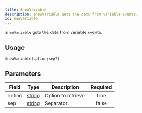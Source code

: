 ```yaml
---
title: $newVariable
description: $newVariable gets the data from variable events.
id: newVariable
---
```


`$newVariable` gets the data from variable events.

## Usage

```aoi
$newVariable[option;sep?]
```

## Parameters

| Field  | Type                                                                                              | Description         | Required |
| ------ | ------------------------------------------------------------------------------------------------- | ------------------- | :------: |
| option | [string](https://developer.mozilla.org/en-US/docs/Web/JavaScript/Reference/Global_Objects/String) | Option to retrieve. |   true   |
| sep    | [string](https://developer.mozilla.org/en-US/docs/Web/JavaScript/Reference/Global_Objects/String) | Separator.          |  false   |
